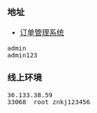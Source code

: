 <span  style="font-family: Simsun,serif; font-size: 17px; ">

### 地址

- [订单管理系统](http://192.168.1.132/index)
~~~
admin
admin123
~~~

### 线上环境

~~~
36.133.38.59
33068  root znkj123456
~~~

</span>